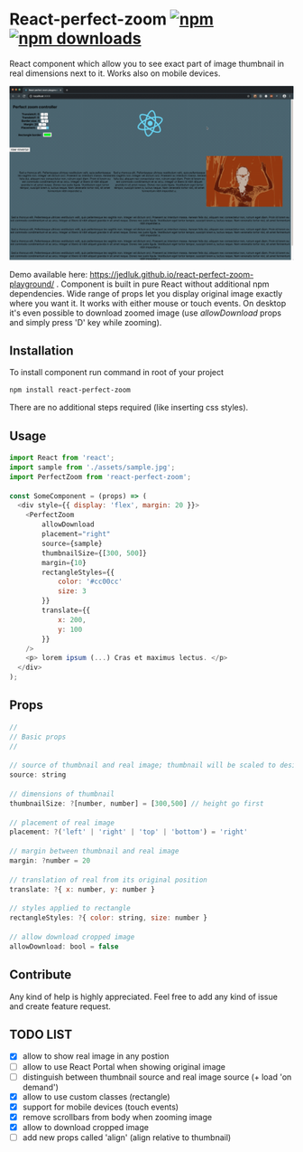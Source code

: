 # React-perfect-zoom [![npm](https://img.shields.io/npm/v/react-perfect-zoom.svg)](https://www.npmjs.com/package/react-perfect-zoom) [![npm downloads](https://img.shields.io/npm/dm/react-perfect-zoom.svg)](https://www.npmjs.com/package/react-perfect-zoom)

React component which allow you to see exact part of image thumbnail in real dimensions next to it. Works also on mobile devices.

![Alt Demo](https://raw.githubusercontent.com/jedluk/random/master/react-perfect-zoom/perfect_zoom_demo.gif)

Demo available here: https://jedluk.github.io/react-perfect-zoom-playground/ . Component is built in pure React without additional npm dependencies. Wide range of props let you display original image exactly where you want it. It works with either mouse or touch events. On desktop it's even possible to download zoomed image (use _allowDownload_ props and simply press 'D' key while zooming).

## Installation

To install component run command in root of your project

```bash
npm install react-perfect-zoom
```

There are no additional steps required (like inserting css styles).

## Usage

```js
import React from 'react';
import sample from './assets/sample.jpg';
import PerfectZoom from 'react-perfect-zoom';

const SomeComponent = (props) => (
  <div style={{ display: 'flex', margin: 20 }}>
    <PerfectZoom
        allowDownload
        placement="right"
        source={sample}
        thumbnailSize={[300, 500]}
        margin={10}
        rectangleStyles={{
            color: '#cc00cc'
            size: 3
        }}
        translate={{
            x: 200,
            y: 100
        }}
    />
    <p> lorem ipsum (...) Cras et maximus lectus. </p>
  </div>
);
```

## Props

```js
//
// Basic props
//

// source of thumbnail and real image; thumbnail will be scaled to desired size, real image is shown without scaling
source: string

// dimensions of thumbnail
thumbnailSize: ?[number, number] = [300,500] // height go first

// placement of real image
placement: ?('left' | 'right' | 'top' | 'bottom') = 'right'

// margin between thumbnail and real image
margin: ?number = 20

// translation of real from its original position
translate: ?{ x: number, y: number }

// styles applied to rectangle
rectangleStyles: ?{ color: string, size: number }

// allow download cropped image
allowDownload: bool = false


```

## Contribute

Any kind of help is highly appreciated. Feel free to add any kind of issue and create feature request.

## TODO LIST

- [x] allow to show real image in any postion
- [ ] allow to use React Portal when showing original image
- [ ] distinguish between thumbnail source and real image source (+ load 'on demand')
- [x] allow to use custom classes (rectangle)
- [x] support for mobile devices (touch events)
- [x] remove scrollbars from body when zooming image
- [x] allow to download cropped image
- [ ] add new props called 'align' (align relative to thumbnail)
